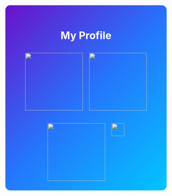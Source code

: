 <div style="display: flex; flex-direction: column; align-items: center; gap: 20px; background: linear-gradient(135deg, #6a11cb, #2575fc, #00c6ff); border-radius: 15px; padding: 30px; width: 100%; max-width: 1000px; box-sizing: border-box;">
  <h2 style="color: white; font-size: 2rem; margin-bottom: 15px;">My Profile</h2>
  
  <div style="display: flex; gap: 20px;">
    <img height="180em" src="https://github-readme-stats.vercel.app/api?username=ilyskies&layout=compact&bg_color=30,6a11cb,2575fc&title_color=fff&text_color=fff"/>
    <img height="180em" src="https://github-readme-streak-stats.herokuapp.com/?user=ilyskies&theme=github-dark&hide_border=true&fire=DD2727"/>
  </div>
  
  <div style="display: flex; gap: 20px; justify-content: center; margin-top: 20px;">
    <img height="180em" src="https://github-readme-stats.vercel.app/api/top-langs/?username=ilyskies&layout=compact&langs_count=7&bg_color=30,6a11cb,2575fc&title_color=fff&text_color=fff"/>
    <a href="https://wakatime.com/@7e85009a-eb70-4d76-beb9-b07e5a91a51c" target="_blank">
      <img height="40em" src="https://wakatime.com/badge/user/7e85009a-eb70-4d76-beb9-b07e5a91a51c.svg"/>
    </a>
  </div>
</div>
